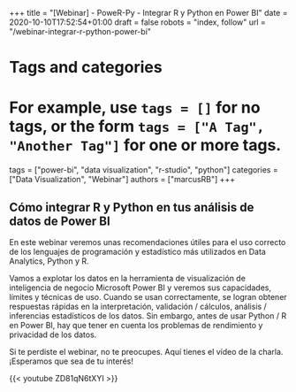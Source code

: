 +++
title = "[Webinar] - PoweR-Py - Integrar R y Python en Power BI"
date = 2020-10-10T17:52:54+01:00
draft = false
robots = "index, follow"
url = "/webinar-integrar-r-python-power-bi"

# Tags and categories
# For example, use `tags = []` for no tags, or the form `tags = ["A Tag", "Another Tag"]` for one or more tags.
tags = ["power-bi", "data visualization", "r-studio", "python"]
categories = ["Data Visualization", "Webinar"]
authors = ["marcusRB"]
+++

## Cómo integrar R y Python en tus análisis de datos de Power BI

En este webinar veremos unas recomendaciones útiles para el uso correcto de los lenguajes de programación y estadístico más utilizados en Data Analytics, Python y R.

Vamos a explotar los datos en la herramienta de visualización de inteligencia de negocio Microsoft Power BI y veremos sus capacidades, límites y técnicas de uso. Cuando se usan correctamente, se logran obtener respuestas rápidas en la interpretación, validación / cálculos, análisis / inferencias estadísticos de los datos. Sin embargo, antes de usar Python / R en Power BI, hay que tener en cuenta los problemas de rendimiento y privacidad de los datos.

Si te perdiste el webinar, no te preocupes. Aquí tienes el vídeo de la charla. ¡Esperamos que sea de tu interés!

{{< youtube ZD81qN6tXYI >}}





